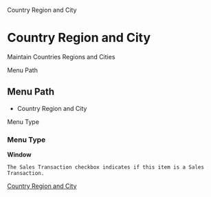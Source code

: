 
Country Region and City
# Country Region and City


Maintain Countries Regions and Cities

Menu Path
## Menu Path



- Country Region and City

Menu Type
### Menu Type

**Window**

```
The Sales Transaction checkbox indicates if this item is a Sales Transaction.
```

[Country Region and City](../../functional-guide/window/window-country-region-and-city.md)